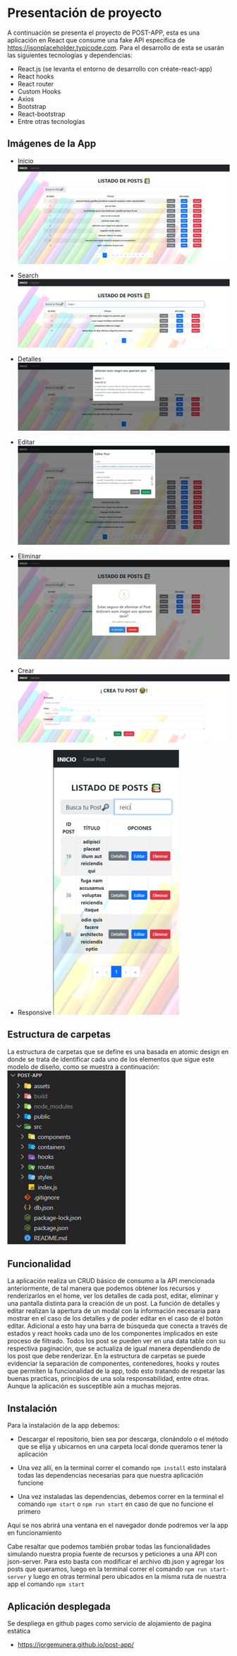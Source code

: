 # Presentación de proyecto
A continuación se presenta el proyecto de POST-APP, esta es una aplicación en React que consume una fake API especifica de https://jsonplaceholder.typicode.com. Para el desarrollo de esta se usarán las siguientes tecnologías y dependencias:

* React.js (se levanta el entorno de desarrollo con créate-react-app)
* React hooks
* React router
* Custom Hooks
* Axios
* Bootstrap
* React-bootstrap
* Entre otras tecnologías


## Imágenes de la App
* Inicio
![home](https://raw.githubusercontent.com/Jorgemunera/post-app/main/assets/home.png)

* Search
![search](https://raw.githubusercontent.com/Jorgemunera/post-app/main/assets/search.png)

* Detalles
![details](https://raw.githubusercontent.com/Jorgemunera/post-app/main/assets/details.png)

* Editar
![update](https://raw.githubusercontent.com/Jorgemunera/post-app/main/assets/update.png)

* Eliminar
![delete](https://raw.githubusercontent.com/Jorgemunera/post-app/main/assets/delete.png)

* Crear
![create](https://raw.githubusercontent.com/Jorgemunera/post-app/main/assets/create.png)

* Responsive
![responsive](https://raw.githubusercontent.com/Jorgemunera/post-app/main/assets/responsive.png)
 
 
## Estructura de carpetas
La estructura de carpetas que se define es una basada en atomic design en donde se trata de identificar cada uno de los elementos que sigue este modelo de diseño, como se muestra a continuación:
![folders](https://raw.githubusercontent.com/Jorgemunera/post-app/main/assets/folders.png)


## Funcionalidad
La aplicación realiza un CRUD básico de consumo a la API mencionada anteriormente, de tal manera que podemos obtener los recursos y renderizarlos en el home, ver los detalles de cada post, editar, eliminar y una pantalla distinta para la creación de un post. La función de detalles y editar realizan la apertura de un modal con la información necesaria para mostrar en el caso de los detalles y de poder editar en el caso de el botón editar.
Adicional a esto hay una barra de búsqueda que conecta a través de estados y react hooks cada uno de los componentes implicados en este proceso de filtrado. Todos los post se pueden ver en una data table con su respectiva paginación, que se actualiza de igual manera dependiendo de los post que debe renderizar.
En la estructura de carpetas se puede evidenciar la separación de componentes, contenedores, hooks y routes que permiten la funcionalidad de la app, todo esto tratando de respetar las buenas practicas, principios de una sola responsabilidad, entre otras.
Aunque la aplicación es susceptible aún a muchas mejoras.


## Instalación

Para la instalación de la app debemos:
* Descargar el repositorio, bien sea por descarga, clonándolo o el método que se elija y ubicarnos en una carpeta local donde queramos tener la aplicación

* Una vez allí, en la terminal correr el comando 
```npm install```
esto instalará todas las dependencias necesarias para que nuestra aplicación funcione

* Una vez instaladas las dependencias, debemos correr en la terminal el comando
```npm start``` o ```npm run start``` en caso de que no funcione el primero

Aquí se nos abrirá una ventana en el navegador donde podremos ver la app en funcionamiento

Cabe resaltar que podemos también probar todas las funcionalidades simulando nuestra propia fuente de recursos y peticiones a una API con json-server.
Para esto basta con modificar el archivo db.json y agregar los posts que queramos, luego en la terminal correr el comando ```npm run start-server``` y luego en otras terminal pero ubicados en la misma ruta de nuestra app el comando ```npm start```

## Aplicación desplegada
Se despliega en github pages como servicio de alojamiento de pagina estática

 - https://jorgemunera.github.io/post-app/
